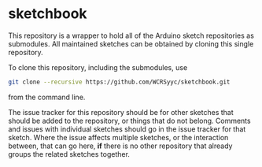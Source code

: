 # sketchbook

This repository is a wrapper to hold all of the Arduino sketch repositories as submodules.  All
maintained sketches can be obtained by cloning this single repository.

To clone this repository, including the submodules, use
```sh
git clone --recursive https://github.com/WCRSyyc/sketchbook.git
```
from the command line.

The issue tracker for this repository should be for other sketches that should be
added to the repository, or things that do not belong.  Comments and issues with
individual sketches should go in the issue tracker for that sketch.  Where the
issue affects multiple sketches, or the interaction between, that can go here, **if**
there is no other repository that already groups the related sketches together.
